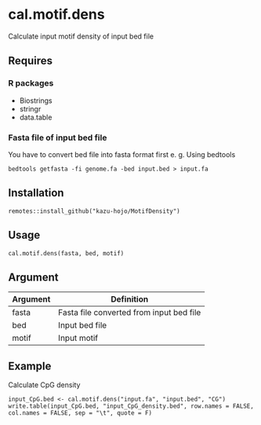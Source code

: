 
# cal.motif.dens
Calculate input motif density of input bed file

## Requires
### R packages
* Biostrings
* stringr
* data.table

### Fasta file of input bed file
You have to convert bed file into fasta format first
e. g. Using bedtools
```
bedtools getfasta -fi genome.fa -bed input.bed > input.fa
```

## Installation
```
remotes::install_github("kazu-hojo/MotifDensity")
```

## Usage
```
cal.motif.dens(fasta, bed, motif)
```

## Argument
| Argument | Definition |
| ---- | ---- |
| fasta | Fasta file converted from input bed file |
| bed | Input bed file |
| motif | Input motif |

## Example
Calculate CpG density
```
input_CpG.bed <- cal.motif.dens("input.fa", "input.bed", "CG")
write.table(input_CpG.bed, "input_CpG_density.bed", row.names = FALSE, col.names = FALSE, sep = "\t", quote = F)
```
